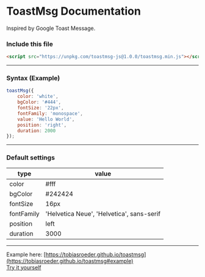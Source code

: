 # ToastMsg Documentation

Inspired by Google Toast Message.

### Include this file
``` html
<script src="https://unpkg.com/toastmsg-js@1.0.0/toastmsg.min.js"></script>
```

---

### Syntax (Example)
``` javascript
toastMsg({
	color: 'white',
	bgColor: '#444',
	fontSize: '22px',
	fontFamily: 'monospace',
	value: 'Hello World',
	position: 'right',
	duration: 2000
});
```

---

### Default settings
| type | value |
|--|--|
| color | #fff |
| bgColor | #242424 |
| fontSize | 16px |
| fontFamily | 'Helvetica Neue', 'Helvetica', sans-serif |
| position | left |
| duration | 3000 |## Heading

---

Example here: [https://tobiasroeder.github.io/toastmsg](https://tobiasroeder.github.io/toastmsg#example)  
[Try it yourself](https://codepen.io/tobiasroeder/pen/PgereR)
